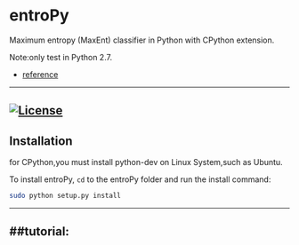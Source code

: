 # entroPy
Maximum entropy (MaxEnt) classifier in Python with CPython extension.

Note:only test in Python 2.7.


* [reference](https://en.wikipedia.org/wiki/Multinomial_logistic_regression)

-----

[![License](https://img.shields.io/badge/license-GPL3-blue.svg)](https://www.gnu.org/licenses/gpl-3.0.en.html)
-----


## Installation
for CPython,you must install python-dev on Linux System,such as Ubuntu.

To install entroPy, `cd` to the entroPy folder and run the install command:
```sh
sudo python setup.py install
```
-----
##tutorial:
-----




